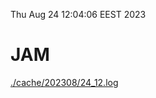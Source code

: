 Thu Aug 24 12:04:06 EEST 2023
# JAM
<a href='./cache/202308/24_12.log'>./cache/202308/24_12.log</a>
